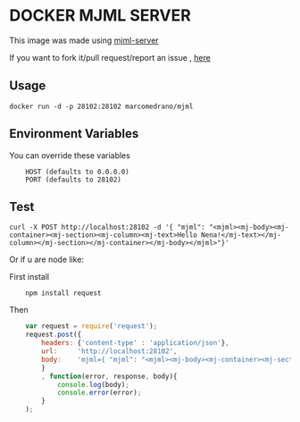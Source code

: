 # DOCKER MJML SERVER
This image was made using [mjml-server](https://www.npmjs.com/package/mjml-server)

If you want to fork it/pull request/report an issue , [here](https://github.com/MarcoMedrano/docker-mjml)
## Usage
```
docker run -d -p 28102:28102 marcomedrano/mjml
```

## Environment Variables

You can override these variables 
```
    HOST (defaults to 0.0.0.0)
    PORT (defaults to 28102)
```

## Test

```shell
curl -X POST http://localhost:28102 -d '{ "mjml": "<mjml><mj-body><mj-container><mj-section><mj-column><mj-text>Hello Nena!</mj-text></mj-column></mj-section></mj-container></mj-body></mjml>"}'
```
Or if u are node like:

First install
```terminal
    npm install request
```
Then 
```javascript
    var request = require('request');
    request.post({
        headers: {'content-type' : 'application/json'},
        url:     'http://localhost:28102',
        body:    'mjml={ "mjml": "<mjml><mj-body><mj-container><mj-section><mj-column><mj-text>Hello World!</mj-text></mj-column></mj-section></mj-container></mj-body></mjml>" }'
        }
        , function(error, response, body){
            console.log(body);
            console.error(error);
        }
    );
```